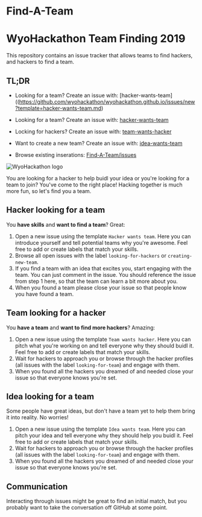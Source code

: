 # Find-A-Team
# WyoHackathon Team Finding 2019

This repository contains an issue tracker that allows teams to find hackers, and hackers to find a team.

## TL;DR

-   Looking for a team? Create an issue with: [hacker-wants-team]((https://github.com/wyohackathon/wyohackathon.github.io/issues/new?template=hacker-wants-team.md)

-   Looking for a team? Create an issue with: [hacker-wants-team](https://github.com/wyohackathon/wyohackathon.github.io/issues/new?template=hacker-wants-team.md)
-   Locking for hackers? Create an issue with: [team-wants-hacker](https://github.com/wyohackathon/wyohackathon.github.io/issues/new?template=team-wants-hacker.md)
-   Want to create a new team? Create an issue with: [idea-wants-team](https://github.com/wyohackathon/wyohackathon.github.io/issues/new?template=idea-wants-team.md)
-   Browse existing inserations: [Find-A-Team/issues](https://github.com/wyohackathon/wyohackathon.github.io/issues)

![WyoHackathon logo](https://wyohackathon.io/assets/img/logo.svg)

You are looking for a hacker to help buidl your idea or you're looking for a team to join? You've come to the right place! Hacking together is much more fun, so let's find you a team.

## Hacker looking for a team

You **have skills** and **want to find a team**? Great:

1.  Open a new issue using the template `Hacker wants team`. Here you can introduce yourself and tell potential teams why you're awesome. Feel free to add or create labels that match your skills.
2.  Browse all open issues with the label `looking-for-hackers` or `creating-new-team`.
3.  If you find a team with an idea that excites you, start engaging with the team. You can just comment in the issue. You should reference the issue from step 1 here, so that the team can learn a bit more about you.
4.  When you found a team please close your issue so that people know you have found a team.

## Team looking for a hacker

You **have a team** and **want to find more hackers**? Amazing:

1.  Open a new issue using the template `Team wants hacker`. Here you can pitch what you're working on and tell everyone why they should buidl it.  Feel free to add or create labels that match your skills.
2.  Wait for hackers to approach you or browse through the hacker profiles (all issues with the label `looking-for-team`) and engage with them.
3.  When you found all the hackers you dreamed of and needed close your issue so that everyone knows you're set.

## Idea looking for a team

Some people have great ideas, but don't have a team yet to help them bring it into reality. No worries!

1.  Open a new issue using the template `Idea wants team`. Here you can pitch your idea and tell everyone why they should help you buidl it.  Feel free to add or create labels that match your skills.
2.  Wait for hackers to approach you or browse through the hacker profiles (all issues with the label `looking-for-team`) and engage with them.
3.  When you found all the hackers you dreamed of and needed close your issue so that everyone knows you're set.

## Communication

Interacting through issues might be great to find an initial match, but you probably want to take the conversation off GitHub at some point.

